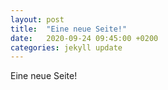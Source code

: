 ```yaml
---
layout: post
title:  "Eine neue Seite!"
date:   2020-09-24 09:45:00 +0200
categories: jekyll update
---
```

Eine neue Seite!
